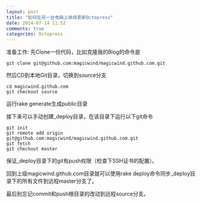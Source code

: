 ```yaml
---
layout: post
title: "如何在另一台电脑上继续更新Octopress"
date: 2014-07-14 11:52
comments: true
categories: Octopress
---
```


准备工作:
先Clone一份代码，比如克隆我的Blog的命令是
```
git clone git@github.com:magicwind/magicwind.github.com.git
```

然后CD到本地Git目录，切换到source分支
```
cd magicwind.github.com
git checkout source
```
运行rake generate生成public目录

接下来可以手动创建_deploy目录，在该目录下运行以下git命令
```
git init
git remote add origin git@github.com:magicwind/magicwind.github.com.git
git fetch
git checkout master
```
保证_deploy目录下的git有push权限（检查下SSH证书的配置）。

回到上级magicwind.github.com目录就可以使用rake deploy命令同步_deploy目录下的所有文件到远程master分支了。

最后别忘记commit和push根目录的改动到远程source分支。
